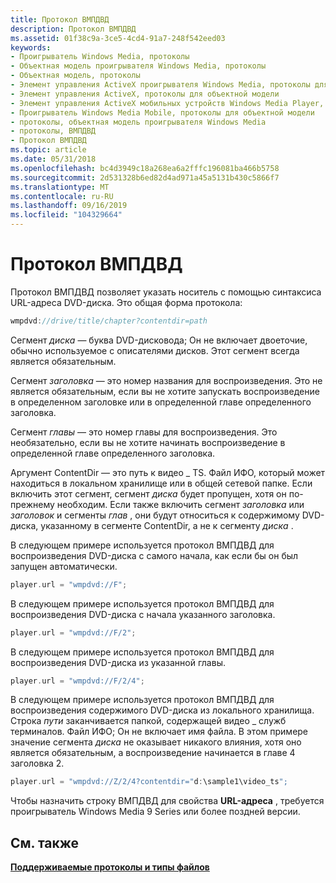 ```yaml
---
title: Протокол ВМПДВД
description: Протокол ВМПДВД
ms.assetid: 01f38c9a-3ce5-4cd4-91a7-248f542eed03
keywords:
- Проигрыватель Windows Media, протоколы
- Объектная модель проигрывателя Windows Media, протоколы
- Объектная модель, протоколы
- Элемент управления ActiveX проигрывателя Windows Media, протоколы для объектной модели
- Элемент управления ActiveX, протоколы для объектной модели
- Элемент управления ActiveX мобильных устройств Windows Media Player, протоколы для объектной модели
- Проигрыватель Windows Media Mobile, протоколы для объектной модели
- протоколы, объектная модель проигрывателя Windows Media
- протоколы, ВМПДВД
- Протокол ВМПДВД
ms.topic: article
ms.date: 05/31/2018
ms.openlocfilehash: bc4d3949c18a268ea6a2fffc196081ba466b5758
ms.sourcegitcommit: 2d531328b6ed82d4ad971a45a5131b430c5866f7
ms.translationtype: MT
ms.contentlocale: ru-RU
ms.lasthandoff: 09/16/2019
ms.locfileid: "104329664"
---
```

# <a name="wmpdvd-protocol"></a>Протокол ВМПДВД

Протокол ВМПДВД позволяет указать носитель с помощью синтаксиса URL-адреса DVD-диска. Это общая форма протокола:


```C++
wmpdvd://drive/title/chapter?contentdir=path
```



Сегмент *диска* — буква DVD-дисковода; Он не включает двоеточие, обычно используемое с описателями дисков. Этот сегмент всегда является обязательным.

Сегмент *заголовка* — это номер названия для воспроизведения. Это не является обязательным, если вы не хотите запускать воспроизведение в определенном заголовке или в определенной главе определенного заголовка.

Сегмент *главы* — это номер главы для воспроизведения. Это необязательно, если вы не хотите начинать воспроизведение в определенной главе определенного заголовка.

Аргумент ContentDir — это путь к видео \_ TS. Файл ИФО, который может находиться в локальном хранилище или в общей сетевой папке. Если включить этот сегмент, сегмент *диска* будет пропущен, хотя он по-прежнему необходим. Если также включить сегмент *заголовка* или *заголовок* и сегменты *глав* , они будут относиться к содержимому DVD-диска, указанному в сегменте ContentDir, а не к сегменту *диска* .

В следующем примере используется протокол ВМПДВД для воспроизведения DVD-диска с самого начала, как если бы он был запущен автоматически.


```C++
player.url = "wmpdvd://F";
```



В следующем примере используется протокол ВМПДВД для воспроизведения DVD-диска с начала указанного заголовка.


```C++
player.url = "wmpdvd://F/2";
```



В следующем примере используется протокол ВМПДВД для воспроизведения DVD-диска из указанной главы.


```C++
player.url = "wmpdvd://F/2/4";
```



В следующем примере используется протокол ВМПДВД для воспроизведения содержимого DVD-диска из локального хранилища. Строка *пути* заканчивается папкой, содержащей видео \_ служб терминалов. Файл ИФО; Он не включает имя файла. В этом примере значение сегмента *диска* не оказывает никакого влияния, хотя оно является обязательным, а воспроизведение начинается в главе 4 заголовка 2.


```C++
player.url = "wmpdvd://Z/2/4?contentdir="d:\sample1\video_ts";
```



Чтобы назначить строку ВМПДВД для свойства **URL-адреса** , требуется проигрыватель Windows Media 9 Series или более поздней версии.

## <a name="related-topics"></a>См. также

<dl> <dt>

[**Поддерживаемые протоколы и типы файлов**](supported-protocols-and-file-types.md)
</dt> </dl>

 

 




